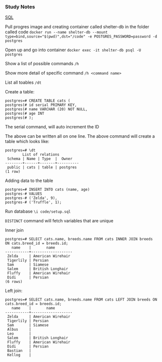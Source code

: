 ### Study Notes

[SQL](https://github.com/getfutureproof/fp_guides_wiki/wiki/SQL)

Pull progres image and creating container called shelter-db in the folder called code
`docker run --name shelter-db --mount type=bind,source="$(pwd)",dst="/code" -e POSTGRES_PASSWORD=password -d postgres`

Open up and go into container
`docker exec -it shelter-db psql -U postgres`

Show a list of possible commands
`/h`

Show more detail of specific command
`/h <command name>`

List all toables
`/dt`

Create a table:
```
postgres=# CREATE TABLE cats (
postgres(# id serial PRIMARY KEY,
postgres(# name VARCHAR (20) NOT NULL,
postgres(# age INT
postgres(# );
```
The serial command, will auto increment the ID

The above can be written all on one line. The above command will create a table which looks like:
```
postgres=# \dt
        List of relations
 Schema | Name | Type  |  Owner
--------+------+-------+----------
 public | cats | table | postgres
(1 row)
```

Adding data to the table
```
postgres=# INSERT INTO cats (name, age)
postgres-# VALUES
postgres-# ('Zelda', 9),
postgres-# ('Truffle', 1);
```

Run database
`\i code/setup.sql`


`DISTINCT` command will fetch variables that are unique

Inner join
```
postgres=# SELECT cats.name, breeds.name FROM cats INNER JOIN breeds ON cats.breed_id = breeds.id;
   name    |       name
-----------+-------------------
 Zelda     | American Wirehair
 Tigerlily | Persian
 Sam       | Siamese
 Salem     | British Longhair
 Fluffy    | American Wirehair
 Didi      | Persian
(6 rows)
```

Left join:
```
postgres=# SELECT cats.name, breeds.name FROM cats LEFT JOIN breeds ON cats.breed_id = breeds.id;
   name    |       name        
-----------+-------------------
 Zelda     | American Wirehair 
 Tigerlily | Persian
 Sam       | Siamese
 Albus     |
 Leo       |
 Salem     | British Longhair
 Fluffy    | American Wirehair
 Didi      | Persian
 Bastian   |
 Kellog    |
 ```

